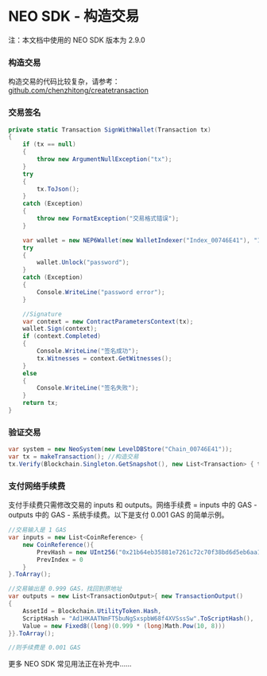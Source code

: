 # NEO SDK - 构造交易

注：本文档中使用的 NEO SDK 版本为 2.9.0

### 构造交易

构造交易的代码比较复杂，请参考：[github.com/chenzhitong/createtransaction](https://github.com/chenzhitong/createtransaction)

### 交易签名

```c#
private static Transaction SignWithWallet(Transaction tx)
{
    if (tx == null)
    {
        throw new ArgumentNullException("tx");
    }
    try
    {
        tx.ToJson();
    }
    catch (Exception)
    {
        throw new FormatException("交易格式错误");
    }

    var wallet = new NEP6Wallet(new WalletIndexer("Index_00746E41"), "1.json");
    try
    {
        wallet.Unlock("password");
    }
    catch (Exception)
    {
        Console.WriteLine("password error");
    }

    //Signature
    var context = new ContractParametersContext(tx);
    wallet.Sign(context);
    if (context.Completed)
    {
        Console.WriteLine("签名成功");
        tx.Witnesses = context.GetWitnesses();
    }
    else
    {
        Console.WriteLine("签名失败");
    }
    return tx;
}
```

### 验证交易

```c#
var system = new NeoSystem(new LevelDBStore("Chain_00746E41"));
var tx = makeTransaction(); //构造交易
tx.Verify(Blockchain.Singleton.GetSnapshot(), new List<Transaction> { tx });
```

### 支付网络手续费

支付手续费只需修改交易的 inputs 和 outputs。网络手续费 = inputs 中的 GAS - outputs 中的 GAS - 系统手续费。以下是支付 0.001 GAS 的简单示例。

```c#
//交易输入是 1 GAS
var inputs = new List<CoinReference> {
    new CoinReference(){
        PrevHash = new UInt256("0x21b64eb35881e7261c72c70f38bd6d5eb6aa18f232e08ba3022220b46c13d9a2".Remove(0, 2).HexToBytes().Reverse().ToArray()),
        PrevIndex = 0
    }
}.ToArray();

//交易输出是 0.999 GAS，找回到原地址
var outputs = new List<TransactionOutput>{ new TransactionOutput()
{
    AssetId = Blockchain.UtilityToken.Hash,
    ScriptHash = "Ad1HKAATNmFT5buNgSxspbW68f4XVSssSw".ToScriptHash(),
    Value = new Fixed8((long)(0.999 * (long)Math.Pow(10, 8)))
}}.ToArray();

//则手续费是 0.001 GAS
```



更多 NEO SDK 常见用法正在补充中……